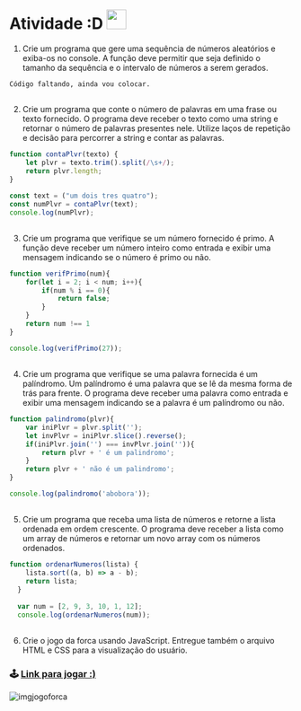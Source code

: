 # Atividade :D <img src="https://media3.giphy.com/media/yt0Z5nBGZFSjZL8EzO/giphy.gif?cid=ecf05e47fl5u4ix4u88xuhj8rnhsfjnuhps7zy4jx6i5oyrn&ep=v1_stickers_search&rid=giphy.gif&ct=s" width="35">

1. Crie um programa que gere uma sequência de números aleatórios e exiba-os no console. A função deve permitir que seja definido o tamanho da sequência e o intervalo de números a serem gerados.


```
Código faltando, ainda vou colocar.
```
##
2. Crie um programa que conte o número de palavras em uma frase ou texto fornecido. O programa deve receber o texto como uma string e retornar o número de palavras presentes nele. Utilize laços de repetição e decisão para percorrer a string e contar as palavras.

```js
function contaPlvr(texto) {
    let plvr = texto.trim().split(/\s+/);
    return plvr.length;
}

const text = ("um dois tres quatro");
const numPlvr = contaPlvr(text);
console.log(numPlvr);
```
##
3. Crie um programa que verifique se um número fornecido é primo. A função deve receber um número inteiro como entrada e exibir uma mensagem indicando se o número é primo ou não.

```js
function verifPrimo(num){
    for(let i = 2; i < num; i++){
        if(num % i == 0){
            return false;
        }
    }
    return num !== 1
}

console.log(verifPrimo(27));
```
##
4. Crie um programa que verifique se uma palavra fornecida é um palíndromo. Um palíndromo é uma palavra que se lê da mesma forma de trás para frente. O programa deve receber uma palavra como entrada e exibir uma mensagem indicando se a palavra é um palíndromo ou não.

```js
function palindromo(plvr){
    var iniPlvr = plvr.split('');
    let invPlvr = iniPlvr.slice().reverse();
    if(iniPlvr.join('') === invPlvr.join('')){
        return plvr + ' é um palindromo';
    }
    return plvr + ' não é um palindromo';
}

console.log(palindromo('abobora'));
```
##
5. Crie um programa que receba uma lista de números e retorne a lista ordenada em ordem crescente. O programa deve receber a lista como um array de números e retornar um novo array com os números ordenados.

```js
function ordenarNumeros(lista) {
    lista.sort((a, b) => a - b);
    return lista;
  }
  
  var num = [2, 9, 3, 10, 1, 12];
  console.log(ordenarNumeros(num));
```
##
6. Crie o jogo da forca usando JavaScript. Entregue também o arquivo HTML e CSS para a visualização do usuário.

### 🕹 [Link para jogar :)](https://y-leandro.github.io/AtvMonitoria/atvforca/forca2/)

![imgjogoforca](https://github.com/y-leandro/AtvMonitoria/assets/102531267/e7b8bb13-3ba3-42eb-8f8d-14a7ee24fda3)

